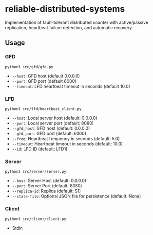 # reliable-distributed-systems
Implementation of fault-tolerant distributed counter with active/passive replication, heartbeat failure detection, and automatic recovery. 

## Usage
### GFD
`python3 src/gfd/gfd.py`
- `--host`: GFD host (default 0.0.0.0)
- `--port`: GFD port (default 6000)
- `--timeout`: LFD heartbeat timeout in seconds (default 10.0)

### LFD
`python3 src/lfd/heartbeat_client.py`
- `--host`: Local server host (default: 0.0.0.0)
- `--port`: Local server port (default: 8080)
- `--gfd_host`: GFD host (default: 0.0.0.0)
- `--gfd_port`: GFD port (default: 6000)
- `--freq`: Heartbeat frequency in seconds (default: 5.0)
- `--timeout`: Heartbeat timeout in seconds (default: 10.0)
- `--id`: LFD ID (default: LFD1)

### Server
`python3 src/server/server.py`
- `--host`: Server Host (default: 0.0.0.0)
- `--port`: Server Port (default: 8080)
- `--replica-id`: Replica (default: S1)
- `--state-file`: Optional JSON file for persistence (default: None)

### Client
`python3 src/client/client.py`
- Stdin

